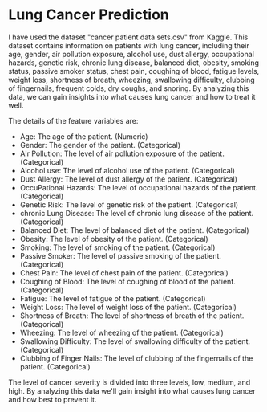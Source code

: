 # Lung Cancer Prediction
I have used the dataset "cancer patient data sets.csv" from Kaggle. This dataset contains information on patients with lung cancer, including their age, gender, air pollution exposure, alcohol use, dust allergy, occupational hazards, genetic risk, chronic lung disease, balanced diet, obesity, smoking status, passive smoker status, chest pain, coughing of blood, fatigue levels, weight loss, shortness of breath, wheezing, swallowing difficulty, clubbing of fingernails, frequent colds, dry coughs, and snoring. By analyzing this data, we can gain insights into what causes lung cancer and how to treat it well.

The details of the feature variables are:

* Age: The age of the patient. (Numeric)
* Gender: The gender of the patient. (Categorical)
* Air Pollution: The level of air pollution exposure of the patient. (Categorical)
* Alcohol use: The level of alcohol use of the patient. (Categorical)
* Dust Allergy: The level of dust allergy of the patient. (Categorical)
* OccuPational Hazards: The level of occupational hazards of the patient. (Categorical)
* Genetic Risk: The level of genetic risk of the patient. (Categorical)
* chronic Lung Disease: The level of chronic lung disease of the patient. (Categorical)
* Balanced Diet: The level of balanced diet of the patient. (Categorical)
* Obesity: The level of obesity of the patient. (Categorical)
* Smoking: The level of smoking of the patient. (Categorical)
* Passive Smoker: The level of passive smoking of the patient. (Categorical)
* Chest Pain: The level of chest pain of the patient. (Categorical)
* Coughing of Blood: The level of coughing of blood of the patient. (Categorical)
* Fatigue: The level of fatigue of the patient. (Categorical)
* Weight Loss: The level of weight loss of the patient. (Categorical)
* Shortness of Breath: The level of shortness of breath of the patient. (Categorical)
* Wheezing: The level of wheezing of the patient. (Categorical)
* Swallowing Difficulty: The level of swallowing difficulty of the patient. (Categorical)
* Clubbing of Finger Nails: The level of clubbing of the fingernails of the patient. (Categorical)

The level of cancer severity is divided into three levels, low, medium, and high. By analyzing this data we'll gain insight into what causes lung cancer and how best to prevent it.
